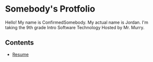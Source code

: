 # Somebody's Protfolio

Hello! My name is ConfirmedSomebody. My actual name is Jordan. I'm taking the 9th grade Intro Software Technology Hosted by Mr. Murry.

## Contents
- [Resume](RESUME.md)


